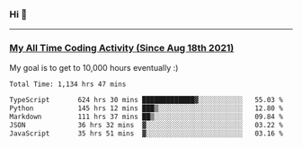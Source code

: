### Hi 🙂

---

### <a href="https://wakatime.com/@Eroxl">My All Time Coding Activity (Since Aug 18th 2021)</a>
My goal is to get to 10,000 hours eventually :)
<!--START_SECTION:waka-->

```txt
Total Time: 1,134 hrs 47 mins

TypeScript       624 hrs 30 mins █████████████▓░░░░░░░░░░░   55.03 %
Python           145 hrs 12 mins ███▒░░░░░░░░░░░░░░░░░░░░░   12.80 %
Markdown         111 hrs 37 mins ██▒░░░░░░░░░░░░░░░░░░░░░░   09.84 %
JSON             36 hrs 32 mins  ▓░░░░░░░░░░░░░░░░░░░░░░░░   03.22 %
JavaScript       35 hrs 51 mins  ▓░░░░░░░░░░░░░░░░░░░░░░░░   03.16 %
```

<!--END_SECTION:waka-->
